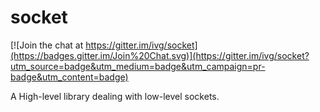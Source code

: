 socket
======

[![Join the chat at https://gitter.im/ivg/socket](https://badges.gitter.im/Join%20Chat.svg)](https://gitter.im/ivg/socket?utm_source=badge&utm_medium=badge&utm_campaign=pr-badge&utm_content=badge)

A High-level library dealing with low-level sockets.
